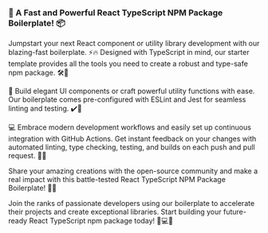 ### 🚀 A Fast and Powerful React TypeScript NPM Package Boilerplate! 📦

Jumpstart your next React component or utility library development with our blazing-fast boilerplate. ⚡️🔥 Designed with TypeScript in mind, our starter template provides all the tools you need to create a robust and type-safe npm package. 🛠️💼

🎨 Build elegant UI components or craft powerful utility functions with ease. Our boilerplate comes pre-configured with ESLint and Jest for seamless linting and testing. ✔️💯

💻 Embrace modern development workflows and easily set up continuous integration with GitHub Actions. Get instant feedback on your changes with automated linting, type checking, testing, and builds on each push and pull request. 🔄🚚

Share your amazing creations with the open-source community and make a real impact with this battle-tested React TypeScript NPM Package Boilerplate! 👏🌐

Join the ranks of passionate developers using our boilerplate to accelerate their projects and create exceptional libraries. Start building your future-ready React TypeScript npm package today! 🚀💻🌟





